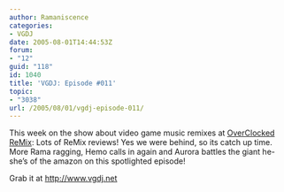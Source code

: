 ```yaml
---
author: Ramaniscence
categories:
- VGDJ
date: 2005-08-01T14:44:53Z
forum:
- "12"
guid: "118"
id: 1040
title: 'VGDJ: Episode #011'
topic:
- "3038"
url: /2005/08/01/vgdj-episode-011/
---
```


This week on the show about video game music remixes at [OverClocked ReMix](http://www.ocremix.org/): Lots of ReMix reviews! Yes we were behind, so its catch up time. More Rama ragging, Hemo calls in again and Aurora battles the giant he-she&#8217;s of the amazon on this spotlighted episode!

Grab it at <a href="http://www.vgdj.net/" target="_blank">http://www.vgdj.net</a>